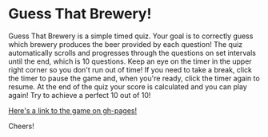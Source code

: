 # Guess That Brewery!

Guess That Brewery is a simple timed quiz. Your goal is to correctly guess which brewery produces the beer provided by each question! The quiz automatically scrolls and progresses through the questions on set intervals until the end, which is 10 questions. Keep an eye on the timer in the upper right corner so you don't run out of time! If you need to take a break, click the timer to pause the game and, when you're ready, click the timer again to resume. At the end of the quiz your score is calculated and you can play again! Try to achieve a perfect 10 out of 10! 

[Here's a link to the game on gh-pages!](https://josephemswiler.github.io/trivia-game/ "Guess That Brewery!")

Cheers!
